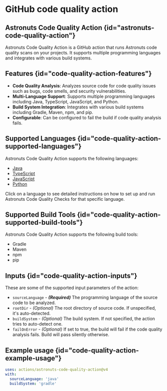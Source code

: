 # GitHub code quality action

## Astronuts Code Quality Action {id="astronuts-code-quality-action"}

Astronuts Code Quality Action is a GitHub action that runs Astronuts code quality scans on your projects. It supports multiple programming languages and integrates with various build systems.

## Features {id="code-quality-action-features"}

- **Code Quality Analysis**: Analyzes source code for code quality issues such as bugs, code smells, and security vulnerabilities.
- **Multi-Language Support**: Supports multiple programming languages including Java, TypeScript, JavaScript, and Python.
- **Build System Integration**: Integrates with various build systems including Gradle, Maven, npm, and pip.
- **Configurable**: Can be configured to fail the build if code quality analysis fails.

## Supported Languages {id="code-quality-action-supported-languages"}

Astronuts Code Quality Action supports the following languages:

- [Java](Java.md)
- [TypeScript](Typescript.md)
- [JavaScript](Javascript.md)
- [Python](Python.md)

Click on a language to see detailed instructions on how to set up and run Astronuts Code Quality Checks for that specific language.

## Supported Build Tools {id="code-quality-action-supported-build-tools"}

Astronuts Code Quality Action supports the following build tools:

- Gradle
- Maven
- npm
- pip

## Inputs {id="code-quality-action-inputs"}

These are some of the supported input parameters of the action:

- `sourceLanguage` - **_(Required)_** The programming language of the source code to be analyzed.
- `rootDir` - _(Optional)_ The root directory of source code. If unspecified, it's auto-detected.
- `buildSystem` - _(Optional)_ The build system. If not specified, the action tries to auto-detect one.
- `failOnError` - _(Optional)_ If set to true, the build will fail if the code quality analysis fails. Build will pass silently otherwise.

## Example usage {id="code-quality-action-example-usage"}

```yaml
uses: actions/astronuts-code-quality-action@v4
with:
  sourceLanguage: 'java'
  buildSystem: 'gradle'